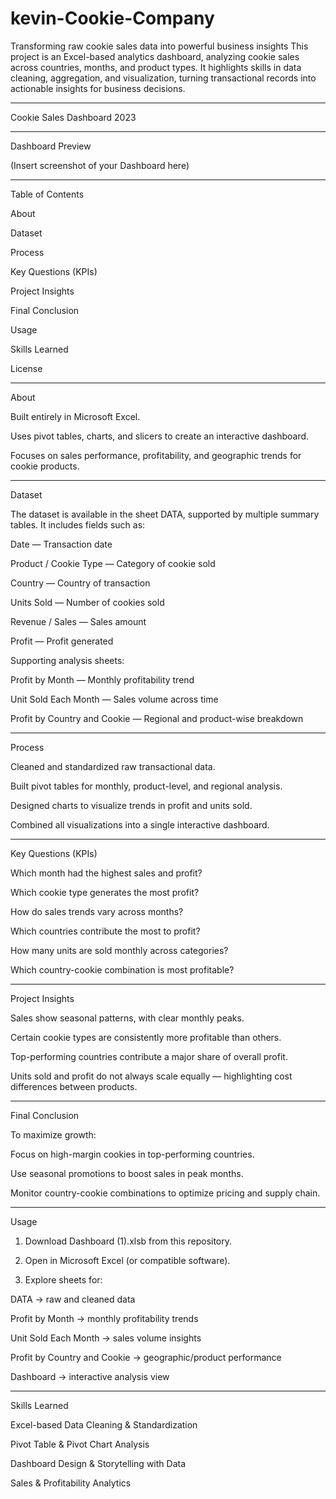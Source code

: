 # kevin-Cookie-Company
Transforming raw cookie sales data into powerful business insights  This project is an Excel-based analytics dashboard, analyzing cookie sales across countries, months, and product types. It highlights skills in data cleaning, aggregation, and visualization, turning transactional records into actionable insights for business decisions.

---

Cookie Sales Dashboard 2023


---

  Dashboard Preview

(Insert screenshot of your Dashboard here)


---

  Table of Contents

About

Dataset

Process

Key Questions (KPIs)

Project Insights

Final Conclusion

Usage

Skills Learned

License



---

  About

Built entirely in Microsoft Excel.

Uses pivot tables, charts, and slicers to create an interactive dashboard.

Focuses on sales performance, profitability, and geographic trends for cookie products.



---

  Dataset

The dataset is available in the sheet DATA, supported by multiple summary tables.
It includes fields such as:

Date — Transaction date

Product / Cookie Type — Category of cookie sold

Country — Country of transaction

Units Sold — Number of cookies sold

Revenue / Sales — Sales amount

Profit — Profit generated


Supporting analysis sheets:

Profit by Month — Monthly profitability trend

Unit Sold Each Month — Sales volume across time

Profit by Country and Cookie — Regional and product-wise breakdown



---

  Process

Cleaned and standardized raw transactional data.

Built pivot tables for monthly, product-level, and regional analysis.

Designed charts to visualize trends in profit and units sold.

Combined all visualizations into a single interactive dashboard.



---

  Key Questions (KPIs)

Which month had the highest sales and profit?

Which cookie type generates the most profit?

How do sales trends vary across months?

Which countries contribute the most to profit?

How many units are sold monthly across categories?

Which country-cookie combination is most profitable?



---

  Project Insights

Sales show seasonal patterns, with clear monthly peaks.

Certain cookie types are consistently more profitable than others.

Top-performing countries contribute a major share of overall profit.

Units sold and profit do not always scale equally — highlighting cost differences between products.



---

  Final Conclusion

To maximize growth:

Focus on high-margin cookies in top-performing countries.

Use seasonal promotions to boost sales in peak months.

Monitor country-cookie combinations to optimize pricing and supply chain.



---

  Usage

1. Download Dashboard (1).xlsb from this repository.


2. Open in Microsoft Excel (or compatible software).


3. Explore sheets for:

DATA → raw and cleaned data

Profit by Month → monthly profitability trends

Unit Sold Each Month → sales volume insights

Profit by Country and Cookie → geographic/product performance

Dashboard → interactive analysis view





---

  Skills Learned

Excel-based Data Cleaning & Standardization

Pivot Table & Pivot Chart Analysis

Dashboard Design & Storytelling with Data

Sales & Profitability Analytics

